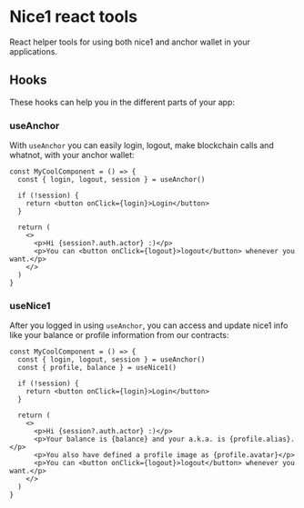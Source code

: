 Nice1 react tools
=================

React helper tools for using both nice1 and anchor wallet in your applications.

Hooks
-----

These hooks can help you in the different parts of your app:

### useAnchor

With `useAnchor` you can easily login, logout, make blockchain calls and whatnot, with your anchor wallet:

~~~tsx
const MyCoolComponent = () => {
  const { login, logout, session } = useAnchor()

  if (!session) {
    return <button onClick={login}>Login</button>
  }

  return (
    <>
      <p>Hi {session?.auth.actor} :)</p>
      <p>You can <button onClick={logout}>logout</button> whenever you want.</p>
    </>
  )
}
~~~

### useNice1

After you logged in using `useAnchor`, you can access and update nice1 info like your balance or profile information from our contracts:

~~~tsx
const MyCoolComponent = () => {
  const { login, logout, session } = useAnchor()
  const { profile, balance } = useNice1()

  if (!session) {
    return <button onClick={login}>Login</button>
  }

  return (
    <>
      <p>Hi {session?.auth.actor} :)</p>
      <p>Your balance is {balance} and your a.k.a. is {profile.alias}.</p>
      <p>You also have defined a profile image as {profile.avatar}</p>
      <p>You can <button onClick={logout}>logout</button> whenever you want.</p>
    </>
  )
}
~~~
